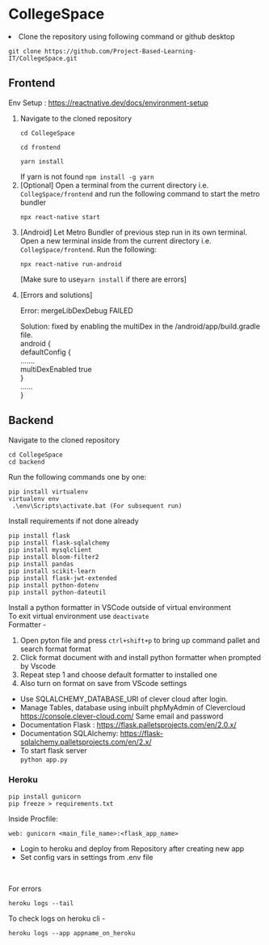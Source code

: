 

# CollegeSpace

<li>
Clone the repository using following command or github desktop
<p><code>git clone https://github.com/Project-Based-Learning-IT/CollegeSpace.git</code></p>
</li>

## Frontend

Env Setup : https://reactnative.dev/docs/environment-setup
<ol>
<li>
Navigate to the cloned repository
<p><code>cd CollegeSpace</code></p>
<p><code>cd frontend</code></p>
<p><code>yarn install</code></p>
If yarn is not found <code>npm install -g yarn</code>
</li>
<li>
[Optional]
Open a terminal from the current directory i.e. <code>CollegSpace/frontend</code> and run the following command to start the metro bundler
<p><code>npx react-native start</code></p>
</li>
<li>
[Android] Let Metro Bundler of previous step run in its own terminal. Open a new terminal inside from the current directory i.e. <code>CollegSpace/frontend</code>. Run the following:
<p><code>npx react-native run-android</code></p>
    <p>[Make sure to use<code>yarn install</code> if there are errors]</p>
  </li>
  <li>
  [Errors and solutions]
  <p>Error: mergeLibDexDebug FAILED </p>
  <p>Solution: fixed by enabling the multiDex in the /android/app/build.gradle file.
  <br /> 
  android { <br /> 
    defaultConfig { <br /> 
    ....... <br /> 
    multiDexEnabled true <br /> 
  } <br /> 
  ......<br /> 
}</p>
</ol>


## Backend

Navigate to the cloned repository

	cd CollegeSpace
	cd backend
Run the following commands one by one: 

    pip install virtualenv
	virtualenv env 
	 .\env\Scripts\activate.bat (For subsequent run)
Install requirements if not done already

    pip install flask
    pip install flask-sqlalchemy
    pip install mysqlclient
    pip install bloom-filter2
    pip install pandas
    pip install scikit-learn
    pip install flask-jwt-extended
    pip install python-dotenv
    pip install python-dateutil
 Install a python formatter in VSCode outside of virtual environment
 <br>
 To exit virtual environment use `deactivate`
 <br>
 Formatter - 
 1. Open pyton file and press `ctrl+shift+p` to bring up command pallet and search format format
 2. Click format document with and install python formatter when prompted by Vscode
 3. Repeat step 1 and choose default formatter to installed one
 4.  Also turn on format on save from VScode settings

    
* Use SQLALCHEMY_DATABASE_URI of clever cloud after login.
* Manage Tables, database using inbuilt phpMyAdmin of Clevercloud
https://console.clever-cloud.com/
Same email and password
* Documentation Flask : https://flask.palletsprojects.com/en/2.0.x/
* Documentation SQLAlchemy: https://flask-sqlalchemy.palletsprojects.com/en/2.x/
* To start flask server <br>
`python app.py`

### Heroku

    pip install gunicorn
    pip freeze > requirements.txt
Inside Procfile:

    web: gunicorn <main_file_name>:<flask_app_name>

* Login to heroku and deploy from Repository after creating new app
* Set config vars in settings from .env file
<br>

For errors

    heroku logs --tail

To check logs on heroku cli - 

    heroku logs --app appname_on_heroku

